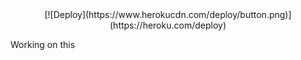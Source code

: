 <center>
[![Deploy](https://www.herokucdn.com/deploy/button.png)](https://heroku.com/deploy)
</center>

Working on this
